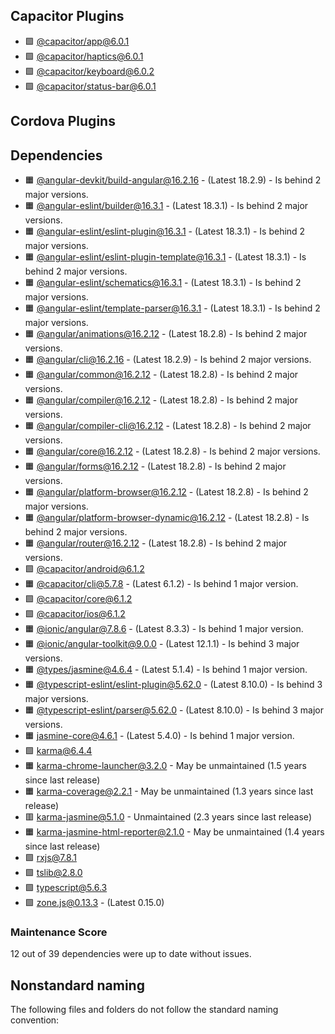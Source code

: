 ## Capacitor Plugins

- 🟩 [@capacitor/app@6.0.1](https://github.com/ionic-team/capacitor-plugins.git)
- 🟩 [@capacitor/haptics@6.0.1](https://github.com/ionic-team/capacitor-plugins.git)
- 🟩 [@capacitor/keyboard@6.0.2](https://github.com/ionic-team/capacitor-plugins.git)
- 🟩 [@capacitor/status-bar@6.0.1](https://github.com/ionic-team/capacitor-plugins.git)
## Cordova Plugins

## Dependencies

- 🟧 [@angular-devkit/build-angular@16.2.16](https://github.com/angular/angular-cli.git) - (Latest 18.2.9) - Is behind 2 major versions.
- 🟧 [@angular-eslint/builder@16.3.1](https://github.com/angular-eslint/angular-eslint.git) - (Latest 18.3.1) - Is behind 2 major versions.
- 🟧 [@angular-eslint/eslint-plugin@16.3.1](https://github.com/angular-eslint/angular-eslint.git) - (Latest 18.3.1) - Is behind 2 major versions.
- 🟧 [@angular-eslint/eslint-plugin-template@16.3.1](https://github.com/angular-eslint/angular-eslint.git) - (Latest 18.3.1) - Is behind 2 major versions.
- 🟧 [@angular-eslint/schematics@16.3.1](https://github.com/angular-eslint/angular-eslint.git) - (Latest 18.3.1) - Is behind 2 major versions.
- 🟧 [@angular-eslint/template-parser@16.3.1](https://github.com/angular-eslint/angular-eslint.git) - (Latest 18.3.1) - Is behind 2 major versions.
- 🟧 [@angular/animations@16.2.12](https://github.com/angular/angular.git) - (Latest 18.2.8) - Is behind 2 major versions.
- 🟧 [@angular/cli@16.2.16](https://github.com/angular/angular-cli.git) - (Latest 18.2.9) - Is behind 2 major versions.
- 🟧 [@angular/common@16.2.12](https://github.com/angular/angular.git) - (Latest 18.2.8) - Is behind 2 major versions.
- 🟧 [@angular/compiler@16.2.12](https://github.com/angular/angular.git) - (Latest 18.2.8) - Is behind 2 major versions.
- 🟧 [@angular/compiler-cli@16.2.12](https://github.com/angular/angular.git) - (Latest 18.2.8) - Is behind 2 major versions.
- 🟧 [@angular/core@16.2.12](https://github.com/angular/angular.git) - (Latest 18.2.8) - Is behind 2 major versions.
- 🟧 [@angular/forms@16.2.12](https://github.com/angular/angular.git) - (Latest 18.2.8) - Is behind 2 major versions.
- 🟧 [@angular/platform-browser@16.2.12](https://github.com/angular/angular.git) - (Latest 18.2.8) - Is behind 2 major versions.
- 🟧 [@angular/platform-browser-dynamic@16.2.12](https://github.com/angular/angular.git) - (Latest 18.2.8) - Is behind 2 major versions.
- 🟧 [@angular/router@16.2.12](https://github.com/angular/angular.git) - (Latest 18.2.8) - Is behind 2 major versions.
- 🟩 [@capacitor/android@6.1.2](https://github.com/ionic-team/capacitor.git)
- 🟧 [@capacitor/cli@5.7.8](https://github.com/ionic-team/capacitor.git) - (Latest 6.1.2) - Is behind 1 major version.
- 🟩 [@capacitor/core@6.1.2](https://github.com/ionic-team/capacitor.git)
- 🟩 [@capacitor/ios@6.1.2](https://github.com/ionic-team/capacitor.git)
- 🟧 [@ionic/angular@7.8.6](https://github.com/ionic-team/ionic-framework.git) - (Latest 8.3.3) - Is behind 1 major version.
- 🟧 [@ionic/angular-toolkit@9.0.0](https://github.com/ionic-team/angular-toolkit.git) - (Latest 12.1.1) - Is behind 3 major versions.
- 🟧 [@types/jasmine@4.6.4](https://github.com/DefinitelyTyped/DefinitelyTyped.git) - (Latest 5.1.4) - Is behind 1 major version.
- 🟧 [@typescript-eslint/eslint-plugin@5.62.0](https://github.com/typescript-eslint/typescript-eslint.git) - (Latest 8.10.0) - Is behind 3 major versions.
- 🟧 [@typescript-eslint/parser@5.62.0](https://github.com/typescript-eslint/typescript-eslint.git) - (Latest 8.10.0) - Is behind 3 major versions.
- 🟧 [jasmine-core@4.6.1](https://github.com/jasmine/jasmine.git) - (Latest 5.4.0) - Is behind 1 major version.
- 🟩 [karma@6.4.4](https://github.com/karma-runner/karma.git)
- 🟧 [karma-chrome-launcher@3.2.0](https://github.com/karma-runner/karma-chrome-launcher.git) - May be unmaintained (1.5 years since last release)
- 🟧 [karma-coverage@2.2.1](https://github.com/karma-runner/karma-coverage.git) - May be unmaintained (1.3 years since last release)
- 🟥 [karma-jasmine@5.1.0](https://github.com/karma-runner/karma-jasmine.git) - Unmaintained (2.3 years since last release)
- 🟧 [karma-jasmine-html-reporter@2.1.0](https://github.com/dfederm/karma-jasmine-html-reporter.git) - May be unmaintained (1.4 years since last release)
- 🟩 [rxjs@7.8.1](https://github.com/reactivex/rxjs.git)
- 🟩 [tslib@2.8.0](https://github.com/Microsoft/tslib.git)
- 🟩 [typescript@5.6.3](https://github.com/microsoft/TypeScript.git)
- 🟩 [zone.js@0.13.3](https://github.com/angular/angular.git) - (Latest 0.15.0)
### Maintenance Score
12 out of 39 dependencies were up to date without issues.



## Nonstandard naming
The following files and folders do not follow the standard naming convention:


